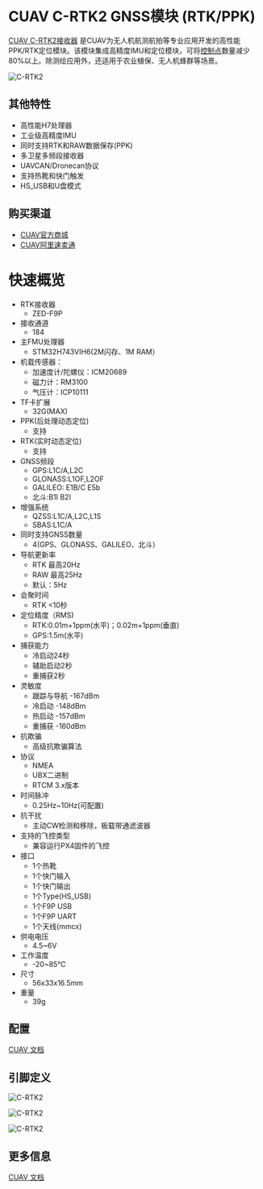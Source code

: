 # CUAV C-RTK2 GNSS模块 (RTK/PPK)

[CUAV C-RTK2接收器](https://www.cuav.net/en/c_rtk_9ps/) 是CUAV为无人机航测航拍等专业应用开发的高性能PPK/RTK定位模块。该模块集成高精度IMU和定位模块，可将[控制点](https://www.youtube.com/watch?v=3k7v5aXyuKQ)数量减少80%以上。除测绘应用外，还适用于农业植保、无人机蜂群等场景。

![C-RTK2](../../assets/hardware/gps/cuav_rtk2/c-rtk2.png)

## 其他特性

- 高性能H7处理器
- 工业级高精度IMU
- 同时支持RTK和RAW数据保存(PPK)
- 多卫星多频段接收器
- UAVCAN/Dronecan协议
- 支持热靴和快门触发
- HS_USB和U盘模式

## 购买渠道

- [CUAV官方商城](https://store.cuav.net/shop/c-rtk-2/)
- [CUAV阿里速卖通](https://pt.aliexpress.com/item/1005003754165772.html?spm=a2g0o.store_pc_groupList.8148356.13.2f893550i0NE4o)

# 快速概览

- RTK接收器
  - ZED-F9P
- 接收通道
  - 184
- 主FMU处理器
  - STM32H743VIH6(2M闪存、1M RAM）
- 机载传感器：
  - 加速度计/陀螺仪：ICM20689
  - 磁力计：RM3100
  - 气压计：ICP10111
- TF卡扩展
  - 32G(MAX)
- PPK(后处理动态定位)
  - 支持
- RTK(实时动态定位)
  - 支持
- GNSS频段
  - GPS:L1C/A,L2C
  - GLONASS:L1OF,L2OF
  - GALILEO: E1B/C E5b
  - 北斗:B1I B2I
- 增强系统
  - QZSS:L1C/A,L2C,L1S
  - SBAS:L1C/A
- 同时支持GNSS数量
  - 4(GPS、GLONASS、GALILEO、北斗）
- 导航更新率
  - RTK 最高20Hz
  - RAW 最高25Hz
  - 默认：5Hz
- 会聚时间
  - RTK <10秒
- 定位精度（RMS)
  - RTK:0.01m+1ppm(水平)；0.02m+1ppm(垂直)
  - GPS:1.5m(水平)
- 捕获能力
  - 冷启动24秒
  - 辅助启动2秒
  - 重捕获2秒
- 灵敏度
  - 跟踪与导航 -167dBm
  - 冷启动 -148dBm
  - 热启动 -157dBm
  - 重捕获 -160dBm
- 抗欺骗
  - 高级抗欺骗算法
- 协议
  - NMEA
  - UBX二进制
  - RTCM 3.x版本
- 时间脉冲
  - 0.25Hz~10Hz(可配置)
- 抗干扰
  - 主动CW检测和移除，板载带通滤波器
- 支持的飞控类型
  - 兼容运行PX4固件的飞控
- 接口
  - 1个热靴
  - 1个快门输入
  - 1个快门输出
  - 1个Type(HS_USB)
  - 1个F9P USB
  - 1个F9P UART
  - 1个天线(mmcx)
- 供电电压
  - 4.5~6V
- 工作温度
  - -20~85℃
- 尺寸
  - 56x33x16.5mm
- 重量
  - 39g

## 配置

[CUAV 文档](https://doc.cuav.net/gps/c-rtk2/en/quick-start-c-rtk2.html)

## 引脚定义

![C-RTK2](../../assets/hardware/gps/cuav_rtk2/c-rtk2_pinouts1.jpg)

![C-RTK2](../../assets/hardware/gps/cuav_rtk2/c-rtk2_pinouts0.jpg)

![C-RTK2](../../assets/hardware/gps/cuav_rtk2/c-rtk2_pinouts2.jpg)

## 更多信息

[CUAV 文档](https://doc.cuav.net/gps/c-rtk-series/en/c-rtk-9ps/)